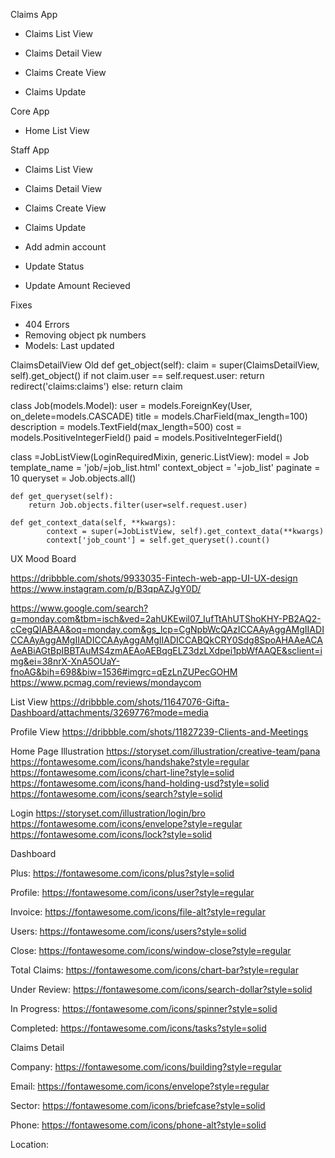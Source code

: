 Claims App

- Claims List View

- Claims Detail View

- Claims Create View

- Claims Update


Core App

- Home List View


Staff App

- Claims List View

- Claims Detail View

- Claims Create View

- Claims Update

- Add admin account

- Update Status

- Update Amount Recieved

Fixes

- 404 Errors
- Removing object pk numbers
- Models: Last updated

ClaimsDetailView Old
     def get_object(self):
         claim = super(ClaimsDetailView, self).get_object()
         if not claim.user == self.request.user:
             return redirect('claims:claims')
         else:
             return claim
    


class Job(models.Model):
    user = models.ForeignKey(User, on_delete=models.CASCADE)
    title = models.CharField(max_length=100)
    description = models.TextField(max_length=500)
    cost = models.PositiveIntegerField()
    paid = models.PositiveIntegerField()

class =JobListView(LoginRequiredMixin, generic.ListView):
    model = Job
    template_name = 'job/=job_list.html'
    context_object = '=job_list'
    paginate = 10
    queryset = Job.objects.all()

    def get_queryset(self):
        return Job.objects.filter(user=self.request.user)

    def get_context_data(self, **kwargs):
            context = super(=JobListView, self).get_context_data(**kwargs)
            context['job_count'] = self.get_queryset().count()
        

  
UX Mood Board

https://dribbble.com/shots/9933035-Fintech-web-app-UI-UX-design
https://www.instagram.com/p/B3qpAZJgY0D/

https://www.google.com/search?q=monday.com&tbm=isch&ved=2ahUKEwil07_IufTtAhUTShoKHY-PB2AQ2-cCegQIABAA&oq=monday.com&gs_lcp=CgNpbWcQAzICCAAyAggAMgIIADICCAAyAggAMgIIADICCAAyAggAMgIIADICCABQkCRY0Sdg8SpoAHAAeACAAeABiAGtBpIBBTAuMS4zmAEAoAEBqgELZ3dzLXdpei1pbWfAAQE&sclient=img&ei=38nrX-XnA5OUaY-fnoAG&bih=698&biw=1536#imgrc=qEzLnZUPecGOHM
https://www.pcmag.com/reviews/mondaycom

List View
https://dribbble.com/shots/11647076-Gifta-Dashboard/attachments/3269776?mode=media

Profile View
https://dribbble.com/shots/11827239-Clients-and-Meetings

Home Page Illustration
https://storyset.com/illustration/creative-team/pana
https://fontawesome.com/icons/handshake?style=regular
https://fontawesome.com/icons/chart-line?style=solid
https://fontawesome.com/icons/hand-holding-usd?style=solid
https://fontawesome.com/icons/search?style=solid


Login
https://storyset.com/illustration/login/bro
https://fontawesome.com/icons/envelope?style=regular
https://fontawesome.com/icons/lock?style=solid


Dashboard

Plus: https://fontawesome.com/icons/plus?style=solid

Profile: https://fontawesome.com/icons/user?style=regular

Invoice: https://fontawesome.com/icons/file-alt?style=regular

Users: https://fontawesome.com/icons/users?style=solid

Close: https://fontawesome.com/icons/window-close?style=regular

Total Claims: https://fontawesome.com/icons/chart-bar?style=regular

Under Review: https://fontawesome.com/icons/search-dollar?style=solid

In Progress: https://fontawesome.com/icons/spinner?style=solid

Completed: https://fontawesome.com/icons/tasks?style=solid


Claims Detail

Company: https://fontawesome.com/icons/building?style=regular

Email: https://fontawesome.com/icons/envelope?style=regular

Sector: https://fontawesome.com/icons/briefcase?style=solid

Phone: https://fontawesome.com/icons/phone-alt?style=solid

Location: 
